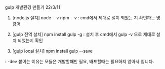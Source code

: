 gulp 개발환경 만들기 22/3/11

1. [node.js 설치]
   node --v
   npm --v
   : cmd에서 제대로 설치 되었는 지 확인하는 명령어

2. [gulp 전역 설치]
   npm install gulp -g
   : 설치 후 cmd에서
   gulp -v
   으로 제대로 설치 되었는지 확인

3. [gulp local 설치]
   npm install gulp --save

: -dev 붙이는 이유는 모듈은 개발할때만 필요, 배포할때는 필요하지 않아서 입니다.
